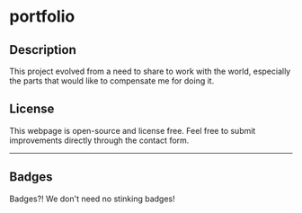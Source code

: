 # portfolio

## Description

This project evolved from a need to share to work with the world, especially the parts that would like to compensate me for doing it.  

## License

This webpage is open-source and license free.  Feel free to submit improvements directly through the contact form.

---

## Badges

Badges?! We don't need no stinking badges!

